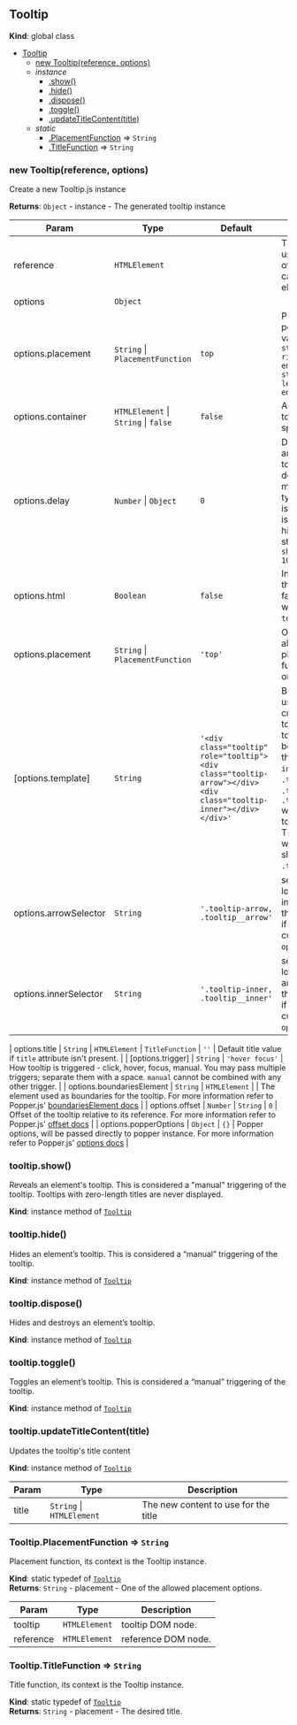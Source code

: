 <a name="Tooltip"></a>

## Tooltip
**Kind**: global class  

* [Tooltip](#Tooltip)
    * [new Tooltip(reference, options)](#new_Tooltip_new)
    * _instance_
        * [.show()](#Tooltip+show)
        * [.hide()](#Tooltip+hide)
        * [.dispose()](#Tooltip+dispose)
        * [.toggle()](#Tooltip+toggle)
        * [.updateTitleContent(title)](#Tooltip+updateTitleContent)
    * _static_
        * [.PlacementFunction](#Tooltip.PlacementFunction) ⇒ <code>String</code>
        * [.TitleFunction](#Tooltip.TitleFunction) ⇒ <code>String</code>

<a name="new_Tooltip_new"></a>

### new Tooltip(reference, options)
Create a new Tooltip.js instance

**Returns**: <code>Object</code> - instance - The generated tooltip instance  

| Param | Type | Default | Description |
| --- | --- | --- | --- |
| reference | <code>HTMLElement</code> |  | The DOM node used as reference of the tooltip (it can be a jQuery element). |
| options | <code>Object</code> |  |  |
| options.placement | <code>String</code> \| <code>PlacementFunction</code> | <code>top</code> | Placement of the popper accepted values: `top(-start, -end), right(-start, -end), bottom(-start, -end),      left(-start, -end)` |
| options.container | <code>HTMLElement</code> \| <code>String</code> \| <code>false</code> | <code>false</code> | Append the tooltip to a specific element. |
| options.delay | <code>Number</code> \| <code>Object</code> | <code>0</code> | Delay showing and hiding the tooltip (ms) - does not apply to manual trigger type.      If a number is supplied, delay is applied to both hide/show.      Object structure is: `{ show: 500, hide: 100 }` |
| options.html | <code>Boolean</code> | <code>false</code> | Insert HTML into the tooltip. If false, the content will inserted with `textContent`. |
| options.placement | <code>String</code> \| <code>PlacementFunction</code> | <code>&#x27;top&#x27;</code> | One of the allowed placements, or a function returning one of them. |
| [options.template] | <code>String</code> | <code>&#x27;&lt;div class=&quot;tooltip&quot; role=&quot;tooltip&quot;&gt;&lt;div class=&quot;tooltip-arrow&quot;&gt;&lt;/div&gt;&lt;div class=&quot;tooltip-inner&quot;&gt;&lt;/div&gt;&lt;/div&gt;&#x27;</code> | Base HTML to used when creating the tooltip.      The tooltip's `title` will be injected into the `.tooltip-inner` or `.tooltip__inner`.      `.tooltip-arrow` or `.tooltip__arrow` will become the tooltip's arrow.      The outermost wrapper element should have the `.tooltip` class. |
| options.arrowSelector | <code>String</code>  | <code>'.tooltip-arrow, .tooltip__arrow'</code> | selector used to locate the DOM inner element in the tooltip (useful if you pass a custom <code>options.template</code>) |
| options.innerSelector | <code>String</code>  | <code>'.tooltip-inner, .tooltip__inner'</code> | selector used to locate the DOM arrow element in the tooltip (useful if you pass a custom <code>options.template</code>) |

| options.title | <code>String</code> \| <code>HTMLElement</code> \| <code>TitleFunction</code> | <code>&#x27;&#x27;</code> | Default title value if `title` attribute isn't present. |
| [options.trigger] | <code>String</code> | <code>&#x27;hover focus&#x27;</code> | How tooltip is triggered - click, hover, focus, manual.      You may pass multiple triggers; separate them with a space. `manual` cannot be combined with any other trigger. |
| options.boundariesElement | <code>String</code> \| <code>HTMLElement</code> |  | The element used as boundaries for the tooltip. For more information refer to Popper.js'      [boundariesElement docs](https://popper.js.org/popper-documentation.html) |
| options.offset | <code>Number</code> \| <code>String</code> | <code>0</code> | Offset of the tooltip relative to its reference. For more information refer to Popper.js'      [offset docs](https://popper.js.org/popper-documentation.html) |
| options.popperOptions | <code>Object</code> | <code>{}</code> | Popper options, will be passed directly to popper instance. For more information refer to Popper.js'      [options docs](https://popper.js.org/popper-documentation.html) |

<a name="Tooltip+show"></a>

### tooltip.show()
Reveals an element's tooltip. This is considered a "manual" triggering of the tooltip.
Tooltips with zero-length titles are never displayed.

**Kind**: instance method of [<code>Tooltip</code>](#Tooltip)  
<a name="Tooltip+hide"></a>

### tooltip.hide()
Hides an element’s tooltip. This is considered a “manual” triggering of the tooltip.

**Kind**: instance method of [<code>Tooltip</code>](#Tooltip)  
<a name="Tooltip+dispose"></a>

### tooltip.dispose()
Hides and destroys an element’s tooltip.

**Kind**: instance method of [<code>Tooltip</code>](#Tooltip)  
<a name="Tooltip+toggle"></a>

### tooltip.toggle()
Toggles an element’s tooltip. This is considered a “manual” triggering of the tooltip.

**Kind**: instance method of [<code>Tooltip</code>](#Tooltip)  
<a name="Tooltip+updateTitleContent"></a>

### tooltip.updateTitleContent(title)
Updates the tooltip's title content

**Kind**: instance method of [<code>Tooltip</code>](#Tooltip)  

| Param | Type | Description |
| --- | --- | --- |
| title | <code>String</code> \| <code>HTMLElement</code> | The new content to use for the title |

<a name="Tooltip.PlacementFunction"></a>

### Tooltip.PlacementFunction ⇒ <code>String</code>
Placement function, its context is the Tooltip instance.

**Kind**: static typedef of [<code>Tooltip</code>](#Tooltip)  
**Returns**: <code>String</code> - placement - One of the allowed placement options.  

| Param | Type | Description |
| --- | --- | --- |
| tooltip | <code>HTMLElement</code> | tooltip DOM node. |
| reference | <code>HTMLElement</code> | reference DOM node. |

<a name="Tooltip.TitleFunction"></a>

### Tooltip.TitleFunction ⇒ <code>String</code>
Title function, its context is the Tooltip instance.

**Kind**: static typedef of [<code>Tooltip</code>](#Tooltip)  
**Returns**: <code>String</code> - placement - The desired title.  
